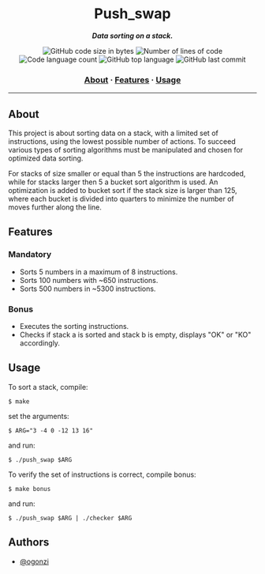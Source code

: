 <h1 align="center">
	Push_swap
</h1>

<p align="center">
	<b><i>Data sorting on a stack.</i></b><br>
</p>
<p align="center">
	<img alt="GitHub code size in bytes" src="https://img.shields.io/github/languages/code-size/ogonzi/push_swap?color=lightblue" />
	<img alt="Number of lines of code" src="https://img.shields.io/tokei/lines/github/ogonzi/push_swap?color=critical" />
	<img alt="Code language count" src="https://img.shields.io/github/languages/count/ogonzi/push_swap?color=yellow" />
	<img alt="GitHub top language" src="https://img.shields.io/github/languages/top/ogonzi/push_swap?color=blue" />
	<img alt="GitHub last commit" src="https://img.shields.io/github/last-commit/ogonzi/push_swap?color=green" />
</p>

<h3 align="center">
	<a href="#about">About</a>
	<span> · </span>
	<a href="#features">Features</a>
	<span> · </span>
	<a href="#usage">Usage</a>
</h3>

---

## About

This project is about sorting data on a stack, with a limited set of instructions, using the lowest possible number of actions. To succeed various types of sorting algorithms must be manipulated and chosen for optimized data sorting.

For stacks of size smaller or equal than 5 the instructions are hardcoded, while for stacks larger then 5 a bucket sort algorithm is used. An optimization is added to bucket sort if the stack size is larger than 125, where each bucket is divided into quarters to minimize the number of moves further along the line.
## Features

### Mandatory

- Sorts 5 numbers in a maximum of 8 instructions.
- Sorts 100 numbers with ~650 instructions.
- Sorts 500 numbers in ~5300 instructions.

### Bonus

- Executes the sorting instructions.
- Checks if stack a is sorted and stack b is empty, displays "OK" or "KO" accordingly.

## Usage

To sort a stack, compile:

```shell
$ make
```

set the arguments:
```shell
$ ARG="3 -4 0 -12 13 16"
```

and run:
```shell
$ ./push_swap $ARG
```
To verify the set of instructions is correct, compile bonus:

```shell
$ make bonus
```

and run:
```shell
$ ./push_swap $ARG | ./checker $ARG
```

## Authors

- [@ogonzi](https://www.github.com/ogonzi)

